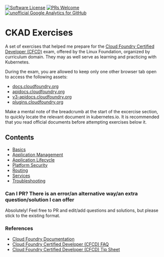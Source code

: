[![Software License](https://img.shields.io/badge/license-MIT-brightgreen.svg?style=flat-square)](LICENSE)
[![PRs Welcome](https://img.shields.io/badge/PRs-welcome-brightgreen.svg?style=flat-square)](http://makeapullrequest.com)
[![unofficial Google Analytics for GitHub](https://ga4gh.azurewebsites.net/api?repo=CFCD-exercises)](https://github.com/SaschaDittmann/gaforgithub)

# CKAD Exercises

A set of exercises that helped me prepare for the [Cloud Foundry Certified Developer (CFCD)](https://training.linuxfoundation.org/certification/cloud-foundry-certified-developer-cfcd/) exam, offered by the Linux Foundation, organized by curriculum domain. They may as well serve as learning and practicing with Kubernetes.

During the exam, you are allowed to keep only one other browser tab open to access the following assets: 
- [docs.cloudfoundry.org](https://docs.cloudfoundry.org/)
- [apidocs.cloudfoundry.org](https://apidocs.cloudfoundry.org/)
- [v3-apidocs.cloudfoundry.org](http://v3-apidocs.cloudfoundry.org/)
- [plugins.cloudfoundry.org](https://plugins.cloudfoundry.org/)

Make a mental note of the breadcrumb at the start of the excercise section, to quickly locate the relevant document in kubernetes.io. It is recommended that you read official documents before attempting exercises below it.

## Contents

- [Basics](basics.md)
- [Application Management](application_management.md)
- [Application Lifecycle](application_lifecycle.md)
- [Platform Security](platform_security.md)
- [Routing](routing.md)
- [Services](services.md)
- [Troubleshooting](troubleshooting.md)

### Can I PR? There is an error/an alternative way/an extra question/solution I can offer

Absolutely! Feel free to PR and edit/add questions and solutions, but please stick to the existing format.

### References
- [Cloud Foundry Documentation](https://docs.cloudfoundry.org/)
- [Cloud Foundry Certified Developer (CFCD) FAQ](https://training.linuxfoundation.org/go/CFCD/FAQ)
- [Cloud Foundry Certified Developer (CFCD) Tip Sheet](https://training.linuxfoundation.org/go/CFCD/Tips)
